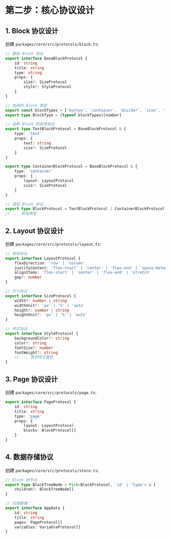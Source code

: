 # 第二步：核心协议设计

## 1. Block 协议设计

创建 `packages/core/src/protocols/block.ts`:

```typescript
// 基础 Block 协议
export interface BaseBlockProtocol {
    id: string
    title: string
    type: string
    props: {
        size?: SizeProtocol
        style?: StyleProtocol
    }
}

// 支持的 Block 类型
export const blockTypes = ['button', 'container', 'divider', 'icon', 'image', 'text'] as const
export type BlockType = (typeof blockTypes)[number]

// 各种 Block 的具体协议
export type TextBlockProtocol = BaseBlockProtocol & {
    type: 'text'
    props: {
        text: string
        size?: SizeProtocol
    }
}

export type ContainerBlockProtocol = BaseBlockProtocol & {
    type: 'container'
    props: {
        layout: LayoutProtocol
        size?: SizeProtocol
    }
}

// 其他 Block 协议...
export type BlockProtocol = TextBlockProtocol | ContainerBlockProtocol
// ... 其他类型
```

## 2. Layout 协议设计

创建 `packages/core/src/protocols/layout.ts`:

```typescript
// 布局协议
export interface LayoutProtocol {
    flexDirection: 'row' | 'column'
    justifyContent: 'flex-start' | 'center' | 'flex-end' | 'space-between' | 'space-around'
    alignItems: 'flex-start' | 'center' | 'flex-end' | 'stretch'
    gap?: number
}

// 尺寸协议
export interface SizeProtocol {
    width?: number | string
    widthUnit?: 'px' | '%' | 'auto'
    height?: number | string
    heightUnit?: 'px' | '%' | 'auto'
}

// 样式协议
export interface StyleProtocol {
    backgroundColor?: string
    color?: string
    fontSize?: number
    fontWeight?: string
    // ... 其他样式属性
}
```

## 3. Page 协议设计

创建 `packages/core/src/protocols/page.ts`:

```typescript
export interface PageProtocol {
    id: string
    title: string
    type: 'page'
    props: {
        layout: LayoutProtocol
        blocks: BlockProtocol[]
    }
}
```

## 4. 数据存储协议

创建 `packages/core/src/protocols/store.ts`:

```typescript
// Block 树节点
export type BlockTreeNode = Pick<BlockProtocol, 'id' | 'type'> & {
    children?: BlockTreeNode[]
}

// 应用数据
export interface AppData {
    id: string
    title: string
    pages: PageProtocol[]
    variables: VariableProtocol[]
}
```
